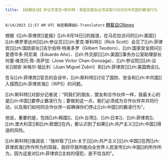```yaml
---
title: 【秘翻在线】参议员里克•斯科特：美国及盟友必须采取行动对抗中共国的霸凌行为
---
```

`8/14/2023 11:57 AM UTC 秘密翻譯組G-Translators` [轉載自GNews](https://gnews.org/articles/1551873)

根据《[[zh:菲律宾]]星报》[[zh:8月14日]]的报道，在马尼拉访问的[[zh:美国]][[zh:佛罗里达州]][[zh:参议员]][[zh:里克·斯科特]]（Rick Scott）会见了[[zh:菲律宾]][[zh:国防部长]]吉尔伯特·特奥多罗（Gilbert Teodoro）、[[zh:国家安全顾问]]爱德华多·阿尼奥（Eduardo Año）、[[zh:外交部]][[zh:美国]]事务办公室助理部长何塞·维克托·陈\-贡萨加（Jose Victor Chan-Gonzaga）、[[zh:参议院]][[zh:议长]]胡安·米格尔·祖比利（Juan Miguel Zubiri）和[[zh:菲律宾]][[zh:美国商会]]。

在与[[zh:菲律宾]]官员的会谈中，[[zh:斯科特]]讨论了国防、安全和[[zh:中共国]]入侵西[[zh:菲律宾海]]（WPS）的问题。

[[zh:斯科特]]对部分记者说：“同我们的朋友、盟友和合作伙伴一样，我最关心的是[[zh:中国]]要停止霸凌行为；要做到这一点，我们必须成为合作伙伴并共同行动，以及我们如何同合作伙伴一起确保你们停止[[zh:中国]]的霸凌行为”。

他说，重要的是，包括[[zh:韩国]]、[[zh:台湾]]、[[zh:日本]]、[[zh:菲律宾]]、[[zh:澳大利亚]]和[[zh:欧盟]]在内，都认识到了如果[[zh:共产主义]][[zh:中国]]得逞的风险。

[[zh:斯科特]]强调说：“我听取了[[zh:关于]][[zh:共产主义]][[zh:中国]]在西[[zh:菲律宾海]]所作所为的简报，我将尽我所能向全世界人民宣传[[zh:中国]]的所作所为，因为这是对[[zh:菲律宾]]主权的侵犯，是不恰当的”。
